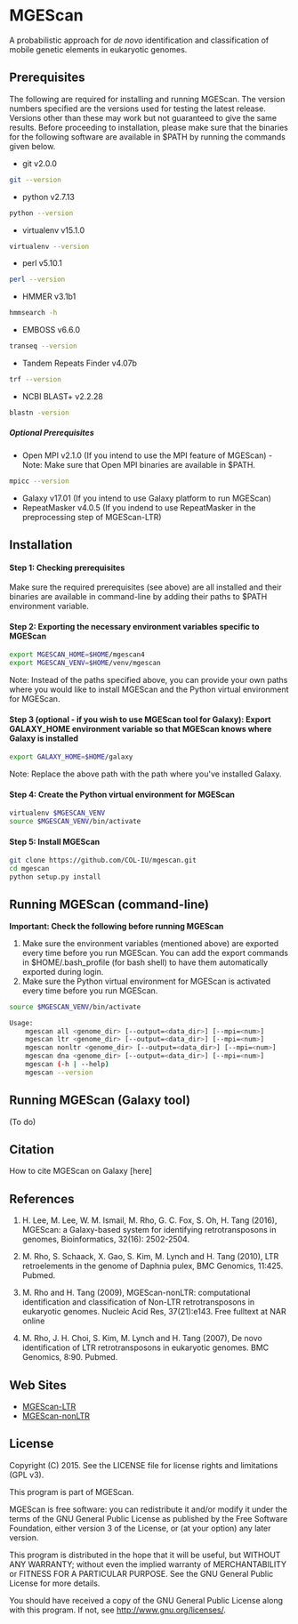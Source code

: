 MGEScan
===============================================================================

A probabilistic approach for *de novo* identification and classification of mobile genetic elements in eukaryotic genomes. 

Prerequisites
-------------------------------------------------------------------------------
The following are required for installing and running MGEScan. The version numbers specified are the versions used for testing the latest release. Versions other than these may work but not guaranteed to give the same results. Before proceeding to installation, please make sure that the binaries for the following software are available in $PATH by running the commands given below. 

* git v2.0.0
```sh
git --version
```
* python v2.7.13
```sh
python --version
```
* virtualenv v15.1.0
```sh
virtualenv --version
```
* perl v5.10.1
```sh
perl --version
```
* HMMER v3.1b1
```sh
hmmsearch -h
```
* EMBOSS v6.6.0
```sh
transeq --version
```
* Tandem Repeats Finder v4.07b
```sh
trf --version
```
* NCBI BLAST+ v2.2.28
```sh
blastn -version
```

##### Optional Prerequisites
* Open MPI v2.1.0 (If you intend to use the MPI feature of MGEScan) - Note: Make sure that Open MPI binaries are available in $PATH.
```sh
mpicc --version
```
* Galaxy v17.01 (If you intend to use Galaxy platform to run MGEScan)
* RepeatMasker v4.0.5 (If you indend to use RepeatMasker in the preprocessing step of MGEScan-LTR)


Installation
-------------------------------------------------------------------------------
#### Step 1: Checking prerequisites
Make sure the required prerequisites (see above) are all installed and their binaries are available in command-line by adding their paths to $PATH environment variable. 

#### Step 2: Exporting the necessary environment variables specific to MGEScan
```sh
export MGESCAN_HOME=$HOME/mgescan4
export MGESCAN_VENV=$HOME/venv/mgescan
```
Note: Instead of the paths specified above, you can provide your own paths where you would like to install MGEScan and the Python virtual environment for MGEScan. 

#### Step 3 (optional - if you wish to use MGEScan tool for Galaxy): Export GALAXY_HOME environment variable so that MGEScan knows where Galaxy is installed
```sh
export GALAXY_HOME=$HOME/galaxy
```
Note: Replace the above path with the path where you've installed Galaxy. 

#### Step 4: Create the Python virtual environment for MGEScan
```sh
virtualenv $MGESCAN_VENV
source $MGESCAN_VENV/bin/activate
```

#### Step 5: Install MGEScan
```sh
git clone https://github.com/COL-IU/mgescan.git
cd mgescan
python setup.py install
```

Running MGEScan (command-line)
-------------------------------------------------------------------------------
**Important: Check the following before running MGEScan**
1. Make sure the environment variables (mentioned above) are exported every time before you run MGEScan. You can add the export commands in $HOME/.bash_profile (for bash shell) to have them automatically exported during login. 
2. Make sure the Python virtual environment for MGEScan is activated every time before you run MGEScan. 
```sh
source $MGESCAN_VENV/bin/activate
```

```sh
Usage:
    mgescan all <genome_dir> [--output=<data_dir>] [--mpi=<num>]
    mgescan ltr <genome_dir> [--output=<data_dir>] [--mpi=<num>]
    mgescan nonltr <genome_dir> [--output=<data_dir>] [--mpi=<num>]
    mgescan dna <genome_dir> [--output=<data_dir>] [--mpi=<num>]
    mgescan (-h | --help)
    mgescan --version
```

Running MGEScan (Galaxy tool)
-------------------------------------------------------------------------------
(To do)

Citation
-------------------------------------------------------------------------------

How to cite MGEScan on Galaxy [here]

References
-------------------------------------------------------------------------------

1. H. Lee, M. Lee, W. M. Ismail, M. Rho, G. C. Fox, S. Oh, H. Tang (2016), MGEScan: 
   a Galaxy-based system for identifying retrotransposons in genomes, Bioinformatics, 
   32(16): 2502-2504. 

2. M. Rho, S. Schaack, X. Gao, S. Kim, M. Lynch and H. Tang (2010), LTR
   retroelements in the genome of Daphnia pulex, BMC Genomics, 11:425. Pubmed. 

3. M. Rho and H. Tang (2009), MGEScan-nonLTR: computational identification and
   classification of Non-LTR retrotransposons in eukaryotic genomes. Nucleic Acid
   Res, 37(21):e143. Free fulltext at NAR online 

4. M. Rho, J. H. Choi, S. Kim, M. Lynch and H. Tang (2007), De novo
   identification of LTR retrotransposons in eukaryotic genomes. BMC Genomics,
   8:90. Pubmed. 

Web Sites
-------------------------------------------------------------------------------

* [MGEScan-LTR](http://darwin.informatics.indiana.edu/cgi-bin/evolution/daphnia_ltr.pl)
* [MGEScan-nonLTR](http://darwin.informatics.indiana.edu/cgi-bin/evolution/nonltr/nonltr.pl)

License
-------------------------------------------------------------------------------

Copyright (C) 2015. See the LICENSE file for license rights and limitations
(GPL v3).

This program is part of MGEScan.

MGEScan is free software: you can redistribute it and/or modify it under the
terms of the GNU General Public License as published by the Free Software
Foundation, either version 3 of the License, or (at your option) any later
version.

This program is distributed in the hope that it will be useful, but WITHOUT ANY
WARRANTY; without even the implied warranty of MERCHANTABILITY or FITNESS FOR A
PARTICULAR PURPOSE.  See the GNU General Public License for more details.

You should have received a copy of the GNU General Public License along with
this program.  If not, see <http://www.gnu.org/licenses/>.
